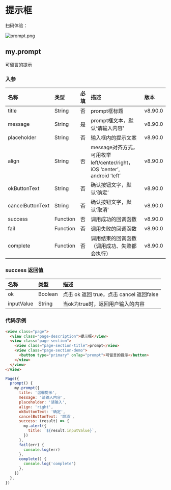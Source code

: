 # 提示框

扫码体验：

![prompt.png](https://cache.amap.com/ecology/tool/miniapp/1563527366493.png)

## my.prompt
可留言的提示

### 入参
| 名称 | 类型 | 必填 | 描述 | 版本 |
| :--- | :--- | :--- | :--- | :--- |
| title | String | 否 | prompt框标题 | v8.90.0 |
| message | String | 是 | prompt框文本，默认‘请输入内容’ | v8.90.0 |
| placeholder | String | 否 | 输入框内的提示文案 | v8.90.0 |
| align | String | 否 | message对齐方式，可用枚举left/center/right，iOS ‘center’, android ‘left’ | v8.90.0 |
| okButtonText | String | 否 | 确认按钮文字，默认‘确定’ | v8.90.0 |
| cancelButtonText | String | 否 | 确认按钮文字，默认‘取消’ | v8.90.0 |
| success | Function | 否 | 调用成功的回调函数 | v8.90.0 |
| fail | Function | 否 | 调用失败的回调函数 | v8.90.0 |
| complete | Function | 否 | 调用结束的回调函数（调用成功、失败都会执行） | v8.90.0 |

### success 返回值
| 名称 | 类型 | 描述 |
| :--- | :--- | :--- |
| ok | Boolean | 点击 ok 返回 true，点击 cancel 返回false |
| inputValue | String | 当ok为true时，返回用户输入的内容 |

### 代码示例

```html
<view class="page">
  <view class="page-description">提示框</view>
  <view class="page-section">
    <view class="page-section-title">prompt</view>
    <view class="page-section-demo">
      <button type="primary" onTap="prompt">可留言的提示</button>
    </view>
  </view>
</view>
```

```javascript
Page({
  prompt() {
    my.prompt({
      title: '温馨提示',
      message: '请输入内容',
      placeholder: '请输入',
      align: 'right',
      okButtonText: '确定',
      cancelButtonText: '取消',
      success: (result) => {
        my.alert({
          title: `${result.inputValue}`,
        })
      },
      fail(err) {
        console.log(err)
      },
      complete() {
        console.log('complete')
      },
    })
  },
})
```
